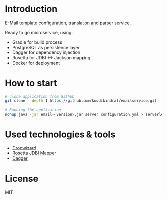 # Introduction

E-Mail template configuration, translation and parser service. 

Ready to go microservice, using:
- Gradle for build process
- PostgreSQL as persistence layer
- Dagger for dependency injection
- Rosetta for JDBI <-> Jackson mapping
- Docker for deployment

# How to start

```bash
# clone application from Github
git clone --depth 1 https://github.com/koodikindral/emailservice.git

# Running the application
nohup java -jar email-<version>.jar server configuration.yml > serverlog.log &
```
# Used technologies & tools

- [Dropwizard](http://www.dropwizard.io/1.0.2/docs/)
- [Rosetta JDBI Mapper](https://github.com/HubSpot/Rosetta)
- [Dagger](https://github.com/google/dagger)

# License

MIT
